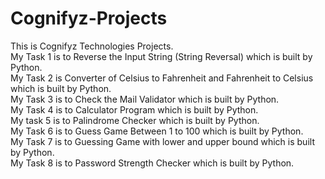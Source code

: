 # Cognifyz-Projects
This is Cognifyz Technologies Projects.
<br>
My Task 1 is to Reverse the Input String (String Reversal) which is built by Python.
<br>
My Task 2 is Converter of Celsius to Fahrenheit and Fahrenheit to Celsius which is built by Python.
<br>
My Task 3 is to Check the Mail Validator which is built by Python.
<br>
My Task 4 is to Calculator Program which is built by Python.
<br>
My task 5 is to Palindrome Checker which is built by Python.
<br>
My Task 6 is to Guess Game Between 1 to 100 which is built by Python.
<br>
My Task 7 is to Guessing Game with lower and upper bound which is built by Python.
<br>
My Task 8 is to Password Strength Checker which is built by Python.